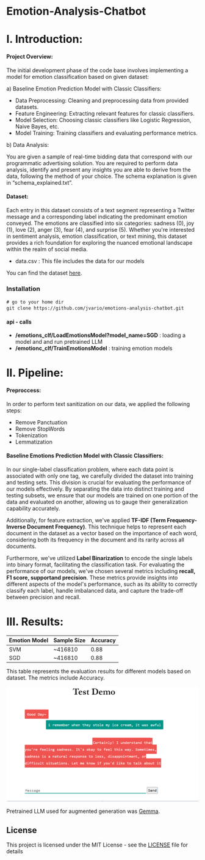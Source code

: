 # Emotion-Analysis-Chatbot

# I.  Introduction:

#### Project Overview:
The initial development phase of the code base involves implementing a model for emotion classification based on given dataset:

a) Baseline Emotion Prediction Model with Classic Classifiers:

  - Data Preprocessing: Cleaning and preprocessing data from provided datasets.
  - Feature Engineering: Extracting relevant features for classic classifiers.
  - Model Selection: Choosing classic classifiers like Logistic Regression, Naive Bayes, etc.
  - Model Training: Training classifiers and evaluating performance metrics.
    
b) Data Analysis:

 You are given a sample of real-time bidding data that correspond with
our programmatic advertising solution. You are required to perform data
analysis, identify and present any insights you are able to derive from the data,
following the method of your choice. The schema explanation is given in
“schema_explained.txt”.


#### Dataset:
Each entry in this dataset consists of a text segment representing a Twitter message and a corresponding label indicating the predominant emotion conveyed. The emotions are classified into six categories: sadness (0), joy (1), love (2), anger (3), fear (4), and surprise (5). Whether you're interested in sentiment analysis, emotion classification, or text mining, this dataset provides a rich foundation for exploring the nuanced emotional landscape within the realm of social media.

- data.csv : This file includes the data for our models

You can find the dataset [here](https://www.kaggle.com/datasets/nelgiriyewithana/emotions/data).


### Installation

    # go to your home dir
    git clone https://github.com/jvario/emotions-analysis-chatbot.git


  #### api - calls
 - **/emotions_clf/LoadEmotionsModel?model_name=SGD** :  loading a model and and run pretrained LLM
 - **/emotionc_clf/TrainEmotionsModel** : training emotion models
   
# II.  Pipeline:

#### Preproccess:
In order to perform text sanitization on our data, we applied the following steps:

- Remove Panctuation
- Remove StopWords
- Tokenization
- Lemmatization

#### Baseline Emotions Prediction Model with Classic Classifiers:
In our single-label classification problem, where each data point is associated with only one tag, we carefully divided the dataset into training and testing sets. This division is crucial for evaluating the performance of our models effectively. By separating the data into distinct training and testing subsets, we ensure that our models are trained on one portion of the data and evaluated on another, allowing us to gauge their generalization capability accurately. 

Additionally, for feature extraction, we've applied **TF-IDF (Term Frequency-Inverse Document Frequency)**. This technique helps to represent each document in the dataset as a vector based on the importance of each word, considering both its frequency in the document and its rarity across all documents.

Furthermore, we've utilized **Label Binarization** to encode the single labels into binary format, facilitating the classification task.
For evaluating the performance of our models, we've chosen several metrics including **recall, F1 score, supportand precision**. These metrics provide insights into different aspects of the model's performance, such as its ability to correctly classify each label, handle imbalanced data, and capture the trade-off between precision and recall.


# III.  Results:

| Emotion Model | Sample Size | Accuracy |
|-------|-------------|----------|
| SVM   | ~416810      | 0.88     | 
| SGD   | ~416810      | 0.88     |

This table represents the evaluation results for different models based on dataset. The metrics include Accuracy.


![alt text](https://github.com/jvario/emotion-analysis-chatbot/blob/main/image_2.png)


Pretrained LLM used for augmented generation was [Gemma](https://huggingface.co/blog/gemma).


## License
This project is licensed under the MIT License - see the [LICENSE](LICENSE) file for details
